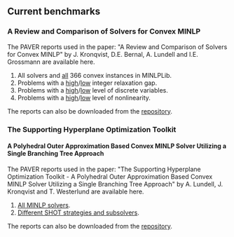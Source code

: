 
## Current benchmarks

### A Review and Comparison of Solvers for Convex MINLP

The PAVER reports used in the paper: "A Review and Comparison of Solvers for Convex MINLP" by J. Kronqvist, D.E. Bernal, A. Lundell and I.E. Grossmann are available here.

1. All solvers and [all](https://andreaslundell.github.io/minlpbenchmarks/2018-10-ConvexMINLP/PaverReports/ALL/) 366 convex instances in MINLPLib. 
2. Problems with a [high](https://andreaslundell.github.io/minlpbenchmarks/2018-06-ConvexMINLP/PaverReports/RELGAP_HI)/[low](https://andreaslundell.github.io/minlpbenchmarks/2018-06-ConvexMINLP/PaverReports/RELGAP_LO) integer relaxation gap.
3. Problems with a [high](https://andreaslundell.github.io/minlpbenchmarks/2018-06-ConvexMINLP/PaverReports/DVARS_HI)/[low](https://andreaslundell.github.io/minlpbenchmarks/2018-06-ConvexMINLP/PaverReports/DVARS_LO) level of discrete variables.
4. Problems with a [high](https://andreaslundell.github.io/minlpbenchmarks/2018-06-ConvexMINLP/PaverReports/NLVARS_HI)/[low](https://andreaslundell.github.io/minlpbenchmarks/2018-06-ConvexMINLP/PaverReports/NLVARS_LO) level of nonlinearity.

The reports can also be downloaded from the [repository](https://github.com/andreaslundell/minlpbenchmarks/tree/gh-pages/2018-10-ConvexMINLP).

### The Supporting Hyperplane Optimization Toolkit
#### A Polyhedral Outer Approximation Based Convex MINLP Solver Utilizing a Single Branching Tree Approach

The PAVER reports used in the paper: "The Supporting Hyperplane Optimization Toolkit - A Polyhedral Outer Approximation Based Convex MINLP Solver Utilizing a Single Branching Tree Approach" by A. Lundell, J. Kronqvist and T. Westerlund are available here.

1. [All MINLP solvers](https://andreaslundell.github.io/minlpbenchmarks/2018-06-SHOTpaper/all/html/).
1. [Different SHOT strategies and subsolvers](https://andreaslundell.github.io/minlpbenchmarks/2018-06-SHOTpaper/shot/html/).

The reports can also be downloaded from the [repository](https://github.com/andreaslundell/minlpbenchmarks/tree/gh-pages/2018-06-SHOTpaper).
